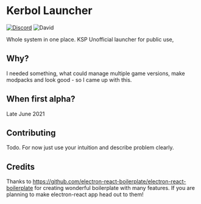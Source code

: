 # Kerbol Launcher
[![Discord](https://img.shields.io/discord/838044302419689482?label=Discord&style=flat-square)](https://discord.gg/bCaTbeKEtS)
![David](https://img.shields.io/david/Londek/kerbol-launcher?style=flat-square)

Whole system in one place.
KSP Unofficial launcher for public use,

## Why?
I needed something, what could manage multiple game versions, make modpacks and look good - so I came up with this.

## When first alpha?
Late June 2021

## Contributing
Todo. For now just use your intuition and describe problem clearly.

## Credits
Thanks to https://github.com/electron-react-boilerplate/electron-react-boilerplate for creating wonderful boilerplate with many features.
If you are planning to make electron-react app head out to them!
